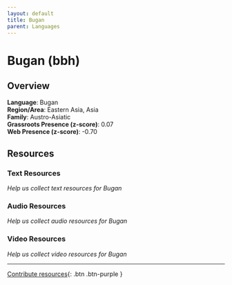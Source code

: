 ```yaml
---
layout: default
title: Bugan
parent: Languages
---
```


# Bugan (bbh)

## Overview

**Language**: Bugan  
**Region/Area**: Eastern Asia, Asia  
**Family**: Austro-Asiatic  
**Grassroots Presence (z-score)**: 0.07  
**Web Presence (z-score)**: -0.70  

## Resources

### Text Resources
*Help us collect text resources for Bugan*

### Audio Resources
*Help us collect audio resources for Bugan*

### Video Resources
*Help us collect video resources for Bugan*

---

[Contribute resources](https://forms.office.com/e/1SfLJx3u1r){: .btn .btn-purple }
